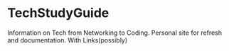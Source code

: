 # TechStudyGuide
Information on Tech from Networking to Coding. Personal site for refresh and documentation. With Links(possibly)
